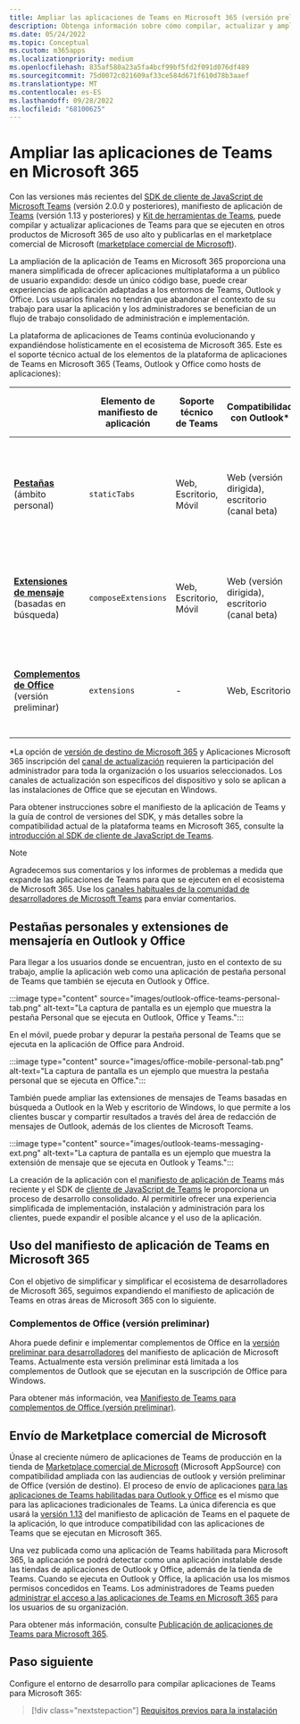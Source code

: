 ```yaml
---
title: Ampliar las aplicaciones de Teams en Microsoft 365 (versión preliminar)
description: Obtenga información sobre cómo compilar, actualizar y ampliar la aplicación de Teams en Microsoft M365 (Teams, Outlook y Office como hosts de aplicaciones). Envío de Microsoft AppSource.
ms.date: 05/24/2022
ms.topic: Conceptual
ms.custom: m365apps
ms.localizationpriority: medium
ms.openlocfilehash: 835af580a23a5fa4bcf99bf5fd2f091d076df489
ms.sourcegitcommit: 75d0072c021609af33ce584d671f610d78b3aaef
ms.translationtype: MT
ms.contentlocale: es-ES
ms.lasthandoff: 09/28/2022
ms.locfileid: "68100625"
---
```

# <a name="extend-teams-apps-across-microsoft-365"></a>Ampliar las aplicaciones de Teams en Microsoft 365

Con las versiones más recientes del [SDK de cliente de JavaScript de Microsoft Teams](../tabs/how-to/using-teams-client-sdk.md) (versión 2.0.0 y posteriores), manifiesto de aplicación de [Teams](../resources/schema/manifest-schema.md) (versión 1.13 y posteriores) y [Kit de herramientas de Teams](../toolkit/visual-studio-code-overview.md), puede compilar y actualizar aplicaciones de Teams para que se ejecuten en otros productos de Microsoft 365 de uso alto y publicarlas en el marketplace comercial de Microsoft ([marketplace comercial de Microsoft](https://appsource.microsoft.com/)).

La ampliación de la aplicación de Teams en Microsoft 365 proporciona una manera simplificada de ofrecer aplicaciones multiplataforma a un público de usuario expandido: desde un único código base, puede crear experiencias de aplicación adaptadas a los entornos de Teams, Outlook y Office. Los usuarios finales no tendrán que abandonar el contexto de su trabajo para usar la aplicación y los administradores se benefician de un flujo de trabajo consolidado de administración e implementación.

La plataforma de aplicaciones de Teams continúa evolucionando y expandiéndose holísticamente en el ecosistema de Microsoft 365. Este es el soporte técnico actual de los elementos de la plataforma de aplicaciones de Teams en Microsoft 365 (Teams, Outlook y Office como hosts de aplicaciones):

|          | Elemento de manifiesto de aplicación | Soporte técnico de Teams |Compatibilidad con Outlook* | Soporte técnico de Office* | Notas |
|--|--|--|--|--|--|
| [**Pestañas**](../tabs/what-are-tabs.md) (ámbito personal)    |`staticTabs`  | Web, Escritorio, Móvil | Web (versión dirigida), escritorio (canal beta) | Web (versión dirigida), escritorio (canal beta), móvil (Android)| El ámbito de canal y grupo aún no se admite para Microsoft 365. Consulte [las notas](../tabs/how-to/using-teams-client-sdk.md#microsoft-365-support-running-teams-apps-in-office-and-outlook).
| [**Extensiones de mensaje**](../messaging-extensions/what-are-messaging-extensions.md) (basadas en búsqueda)| `composeExtensions` | Web, Escritorio, Móvil| Web (versión dirigida), escritorio (canal beta)| - |Todavía no se admite la acción basada en Microsoft 365. Consulte [las notas](extend-m365-teams-message-extension.md#preview-your-message-extension-in-outlook). |
| [**Complementos de Office**](/office/dev/add-ins/develop/json-manifest-overview) (versión preliminar) | `extensions` | - | Web, Escritorio | - | Solo está disponible en [la versión del manifiesto devPreview](../resources/schema/manifest-schema-dev-preview.md) . Consulte [las notas](#office-add-ins-preview).|

\*La opción de [versión de destino de Microsoft 365](/microsoft-365/admin/manage/release-options-in-office-365) y Aplicaciones Microsoft 365 inscripción del [canal de actualización](/deployoffice/change-update-channels) requieren la participación del administrador para toda la organización o los usuarios seleccionados. Los canales de actualización son específicos del dispositivo y solo se aplican a las instalaciones de Office que se ejecutan en Windows.

Para obtener instrucciones sobre el manifiesto de la aplicación de Teams y la guía de control de versiones del SDK, y más detalles sobre la compatibilidad actual de la plataforma teams en Microsoft 365, consulte la [introducción al SDK de cliente de JavaScript de Teams](../tabs/how-to/using-teams-client-sdk.md).

> [!NOTE]
> Agradecemos sus comentarios y los informes de problemas a medida que expande las aplicaciones de Teams para que se ejecuten en el ecosistema de Microsoft 365. Use los [canales habituales de la comunidad de desarrolladores de Microsoft Teams](/microsoftteams/platform/feedback) para enviar comentarios.

## <a name="personal-tabs-and-messaging-extensions-in-outlook-and-office"></a>Pestañas personales y extensiones de mensajería en Outlook y Office

Para llegar a los usuarios donde se encuentran, justo en el contexto de su trabajo, amplíe la aplicación web como una aplicación de pestaña personal de Teams que también se ejecuta en Outlook y Office.

:::image type="content" source="images/outlook-office-teams-personal-tab.png" alt-text="La captura de pantalla es un ejemplo que muestra la pestaña Personal que se ejecuta en Outlook, Office y Teams.":::

En el móvil, puede probar y depurar la pestaña personal de Teams que se ejecuta en la aplicación de Office para Android.

:::image type="content" source="images/office-mobile-personal-tab.png" alt-text="La captura de pantalla es un ejemplo que muestra la pestaña personal que se ejecuta en Office.":::

También puede ampliar las extensiones de mensajes de Teams basadas en búsqueda a Outlook en la Web y escritorio de Windows, lo que permite a los clientes buscar y compartir resultados a través del área de redacción de mensajes de Outlook, además de los clientes de Microsoft Teams.

:::image type="content" source="images/outlook-teams-messaging-ext.png" alt-text="La captura de pantalla es un ejemplo que muestra la extensión de mensaje que se ejecuta en Outlook y Teams.":::

La creación de la aplicación con el [manifiesto de aplicación de Teams](../resources/schema/manifest-schema.md) más reciente y el SDK de [cliente de JavaScript de Teams](../tabs/how-to/using-teams-client-sdk.md) le proporciona un proceso de desarrollo consolidado. Al permitirle ofrecer una experiencia simplificada de implementación, instalación y administración para los clientes, puede expandir el posible alcance y el uso de la aplicación.

## <a name="use-teams-app-manifest-across-microsoft-365"></a>Uso del manifiesto de aplicación de Teams en Microsoft 365

Con el objetivo de simplificar y simplificar el ecosistema de desarrolladores de Microsoft 365, seguimos expandiendo el manifiesto de aplicación de Teams en otras áreas de Microsoft 365 con lo siguiente.

### <a name="office-add-ins-preview"></a>Complementos de Office (versión preliminar)

Ahora puede definir e implementar complementos de Office en la [versión preliminar para desarrolladores](../resources/schema/manifest-schema-dev-preview.md) del manifiesto de aplicación de Microsoft Teams. Actualmente esta versión preliminar está limitada a los complementos de Outlook que se ejecutan en la suscripción de Office para Windows.

Para obtener más información, vea [Manifiesto de Teams para complementos de Office (versión preliminar)](/office/dev/add-ins/develop/json-manifest-overview).

## <a name="microsoft-commercial-marketplace-submission"></a>Envío de Marketplace comercial de Microsoft

Únase al creciente número de aplicaciones de Teams de producción en la tienda de [Marketplace comercial de Microsoft](https://appsource.microsoft.com/) (Microsoft AppSource) con compatibilidad ampliada con las audiencias de outlook y versión preliminar de Office (versión de destino). El proceso de envío de aplicaciones [para las aplicaciones de Teams habilitadas para Outlook y Office](../concepts/deploy-and-publish/appsource/publish.md) es el mismo que para las aplicaciones tradicionales de Teams. La única diferencia es que usará la [versión 1.13](../tabs/how-to/using-teams-client-sdk.md) del manifiesto de aplicación de Teams en el paquete de la aplicación, lo que introduce compatibilidad con las aplicaciones de Teams que se ejecutan en Microsoft 365.

Una vez publicada como una aplicación de Teams habilitada para Microsoft 365, la aplicación se podrá detectar como una aplicación instalable desde las tiendas de aplicaciones de Outlook y Office, además de la tienda de Teams. Cuando se ejecuta en Outlook y Office, la aplicación usa los mismos permisos concedidos en Teams. Los administradores de Teams pueden [administrar el acceso a las aplicaciones de Teams en Microsoft 365](/MicrosoftTeams/manage-third-party-teams-apps) para los usuarios de su organización.

Para obtener más información, consulte [Publicación de aplicaciones de Teams para Microsoft 365](publish.md).

## <a name="next-step"></a>Paso siguiente

Configure el entorno de desarrollo para compilar aplicaciones de Teams para Microsoft 365:

> [!div class="nextstepaction"]
> [Requisitos previos para la instalación](prerequisites.md)